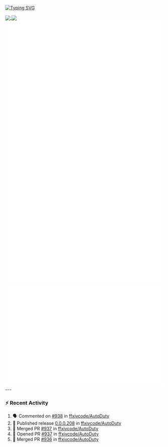 [![Typing SVG](https://readme-typing-svg.demolab.com?font=Fira+Code&duration=1000&pause=1000&multiline=true&repeat=false&width=435&lines=Simon+Latusek+%7C+Gameplay+Engineer)](https://git.io/typing-svg)

<a href="https://github.com/anuraghazra/github-readme-stats">
  <img height=200 align="center" src="https://github-readme-stats.vercel.app/api?username=erdelf&theme=radical" />
</a>
<a href="https://github.com/anuraghazra/convoychat">
  <img height=200 align="center" src="https://streak-stats.demolab.com?user=erdelf&theme=radical&mode=weekly" />
</a>

<picture>
  <img src="/github-metrics.svg" alt="Metrics">
</picture>

<picture>
  <img src="/github-metrics-achievements.svg" alt="Achievements">
</picture>
---

### :zap: Recent Activity
<!--START_SECTION:activity-->
1. 🗣 Commented on [#938](https://github.com/ffxivcode/AutoDuty/issues/938#issuecomment-2831608005) in [ffxivcode/AutoDuty](https://github.com/ffxivcode/AutoDuty)
2. 🚀 Published release [0.0.0.208](https://github.com/ffxivcode/AutoDuty/releases/tag/0.0.0.208) in [ffxivcode/AutoDuty](https://github.com/ffxivcode/AutoDuty)
3. 🎉 Merged PR [#937](https://github.com/ffxivcode/AutoDuty/pull/937) in [ffxivcode/AutoDuty](https://github.com/ffxivcode/AutoDuty)
4. 💪 Opened PR [#937](https://github.com/ffxivcode/AutoDuty/pull/937) in [ffxivcode/AutoDuty](https://github.com/ffxivcode/AutoDuty)
5. 🎉 Merged PR [#936](https://github.com/ffxivcode/AutoDuty/pull/936) in [ffxivcode/AutoDuty](https://github.com/ffxivcode/AutoDuty)
<!--END_SECTION:activity-->

<!--
**erdelf/erdelf** is a ✨ _special_ ✨ repository because its `README.md` (this file) appears on your GitHub profile.

Here are some ideas to get you started:

- 🔭 I’m currently working on ...
- 🌱 I’m currently learning ...
- 👯 I’m looking to collaborate on ...
- 🤔 I’m looking for help with ...
- 💬 Ask me about ...
- 📫 How to reach me: ...
- 😄 Pronouns: ...
- ⚡ Fun fact: ...
-->
